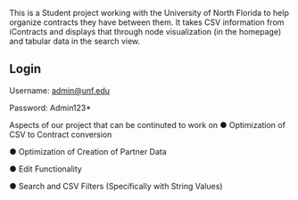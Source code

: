 This is a Student project working with the University of North Florida to help organize contracts they have between them. It takes CSV information from iContracts and displays that through node visualization (in the homepage) and tabular data in the search view.

## Login 
Username: admin@unf.edu

Password: Admin123*


Aspects of our project that can be continuted to work on
● Optimization of CSV to Contract conversion

● Optimization of Creation of Partner Data

● Edit Functionality

● Search and CSV Filters (Specifically with String Values)
